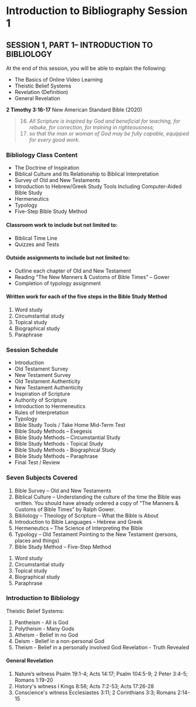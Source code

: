 # Introduction to Bibliography Session 1
## SESSION 1, PART 1– INTRODUCTION TO BIBLIOLOGY
At the end of this session, you will be able to explain the following:
- The Basics of Online Video Learning
- Theistic Belief Systems
- Revelation (Definition)
- General Revelation

**2 Timothy 3:16-17**
New American Standard Bible (2020)
> 16. *All Scripture is inspired by God and beneficial for teaching, for rebuke, for correction, for training in righteousness;* 
> 17. *so that the man or woman of God may be fully capable, equipped for every good work.*

### Bibliology Class Content
- The Doctrine of Inspiration
- Biblical Culture and Its Relationship to Biblical Interpretation
- Survey of Old and New Testaments
- Introduction to Hebrew/Greek Study Tools Including Computer-Aided Bible Study
- Hermeneutics
- Typology
- Five-Step Bible Study Method
#### Classroom work to include but not limited to:
- Biblical Time Line
- Quizzes and Tests
#### Outside assignments to include but not limited to:
- Outline each chapter of Old and New Testament
- Reading “The New Manners & Customs of Bible Times” – Gower
- Completion of typology assignment
#### Written work for each of the five steps in the Bible Study Method
1) Word study
2) Circumstantial study
3) Topical study
4) Biographical study
5) Paraphrase

### Session Schedule
- Introduction
- Old Testament Survey
- New Testament Survey
- Old Testament Authenticity
- New Testament Authenticity
- Inspiration of Scripture
- Authority of Scripture
- Introduction to Hermeneutics
- Rules of Interpretation
- Typology
- Bible Study Tools / Take Home Mid-Term Test
- Bible Study Methods – Exegesis
- Bible Study Methods – Circumstantial Study
- Bible Study Methods - Topical Study
- Bible Study Methods - Biographical Study
- Bible Study Methods – Paraphrase
- Final Test / Review

### Seven Subjects Covered
1. Bible Survey – Old and New Testaments
2. Biblical Culture – Understanding the culture of the time the Bible was written. You
should have already ordered a copy of “The Manners & Customs of Bible Times” by
Ralph Gower.
3. Bibliology – Theology of Scripture – What the Bible is About
4. Introduction to Bible Languages – Hebrew and Greek
5. Hermeneutics – The Science of Interpreting the Bible
6. Typology – Old Testament Pointing to the New Testament (persons, places and
things)
7. Bible Study Method – Five-Step Method
  1) Word study
  2) Circumstantial study
  3) Topical study
  4) Biographical study
  5) Paraphrase

### Introduction to Bibliology
Theistic Belief Systems:
1. Pantheism - All is God
2. Polytheism - Many Gods
3. Atheism - Belief in no God
4. Deism - Belief in a non-personal God
5. Theism - Belief in a personally involved God
Revelation - Truth Revealed
#### General Revelation
1. Nature’s witness
Psalm 19:1-4; Acts 14:17; Psalm 104:5-9; 2 Peter 3:4-5; Romans 1:19-20
2. History's witness
I Kings 8:56; Acts 7:2-53; Acts 17:26-28
3. Conscience's witness
Ecclesiastes 3:11; 2 Corinthians 3:3; Romans 2:14-15

